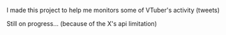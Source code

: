 I made this project to help me monitors some of VTuber's activity (tweets)

Still on progress... (because of the X's api limitation)
